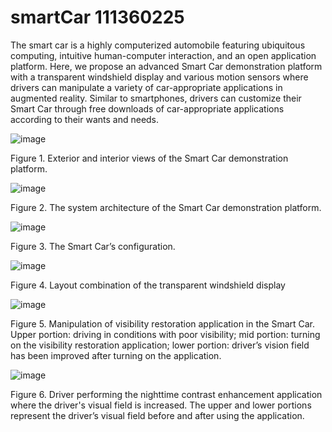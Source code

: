 # smartCar 111360225
The smart car is a highly computerized automobile featuring ubiquitous computing, intuitive human-computer interaction, and an open application platform. Here, we propose an advanced Smart Car demonstration platform with a transparent windshield display and various motion sensors where drivers can manipulate a variety of car-appropriate applications in augmented reality. Similar to smartphones, drivers can customize their Smart Car through free downloads of car-appropriate applications according to their wants and needs. 



![image](https://github.com/smartCarLab/smartCar/blob/master/image/image1.png?raw=true)

Figure 1. Exterior and interior views of the Smart Car demonstration platform.

![image](https://github.com/smartCarLab/smartCar/blob/master/image/image2.png?raw=true)

Figure 2. The system architecture of the Smart Car demonstration platform.

![image](https://github.com/smartCarLab/smartCar/blob/master/image/image3.png?raw=true)

Figure 3. The Smart Car’s configuration.

![image](https://github.com/smartCarLab/smartCar/blob/master/image/image4.png?raw=true)

Figure 4. Layout combination of the transparent windshield display

![image](https://github.com/smartCarLab/smartCar/blob/master/image/image5.png?raw=true)

Figure 5. Manipulation of visibility restoration application in the Smart Car. Upper portion:
driving in conditions with poor visibility; mid portion: turning on the visibility restoration application;
lower portion: driver’s vision field has been improved after turning on the application.

![image](https://github.com/smartCarLab/smartCar/blob/master/image/image6.png?raw=true)

Figure 6. Driver performing the nighttime contrast enhancement application where the
driver's visual field is increased. The upper and lower portions represent the driver’s visual field
before and after using the application.

